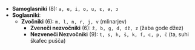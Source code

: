 - **Samoglasniki** (8): `a, e, i, o, u, ɛ, ə, ɔ`
- **Soglasniki**:
	- **Zvočniki** (6): `m, l, n, r, j, v` (mlinarjev)
		- **Zveneči nezvočniki** (6): `ž, b, g, d, dž, z` (žaba gode džez)
		- **Nezveneči Nezvočniki** (9): `t, s, h, š, k, f, c, p, č` (ta, suhi škafec pušča)

